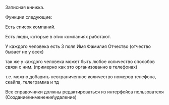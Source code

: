 Записная книжка.

Функции следующие:

Есть список компаний.

Есть люди, которые в этих компаниях работают.

У каждого человека есть 3 поля Имя Фамилия Отчество (отчество бывает не у всех)

так же у каждого человека может быть любое количество способов связи с ним. (примерно как это организованно в телефонах)

т.е. можно добавить неограниченное количество номеров телефона, скайпа, телеграмма и тд

Все справочники должны редактироваться из интерфейса пользователя (Создание\инменение\удаление)

